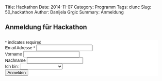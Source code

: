 Title: Hackathon
Date: 2014-11-07
Category: Programm
Tags: clunc
Slug: 50_hackathon
Author: Danijela Grgic
Summary: Anmeldung

## Anmeldung für Hackathon


<!-- Begin MailChimp Signup Form -->
<link href="//cdn-images.mailchimp.com/embedcode/classic-081711.css" rel="stylesheet" type="text/css">
<style type="text/css">
#mc_embed_signup{background:#fff; clear:left; font:14px Helvetica,Arial,sans-serif; }
/* Add your own MailChimp form style overrides in your site stylesheet or in this style block.
  We recommend moving this block and the preceding CSS link to the HEAD of your HTML file. */
</style>
<div id="mc_embed_signup">
<form action="//aexea.us8.list-manage.com/subscribe/post?u=df9bb74c49eb8a56bba561233&amp;id=9fa99d194d" method="post" id="mc-embedded-subscribe-form" name="mc-embedded-subscribe-form" class="validate" target="_blank" novalidate>
    <div id="mc_embed_signup_scroll">
<h2> </h2>
<div class="indicates-required"><span class="asterisk">*</span> indicates required</div>
<div class="mc-field-group">
<label for="mce-EMAIL">Email Adresse  <span class="asterisk">*</span>
</label>
<input type="email" value="" name="EMAIL" class="required email" id="mce-EMAIL">
</div>
<div class="mc-field-group">
<label for="mce-FNAME">Vorname </label>
<input type="text" value="" name="FNAME" class="" id="mce-FNAME">
</div>
<div class="mc-field-group">
<label for="mce-LNAME">Nachname </label>
<input type="text" value="" name="LNAME" class="" id="mce-LNAME">
</div>
<div class="mc-field-group">
<label for="mce-MMERGE3">Ich bin: </label>
<select name="MMERGE3" class="" id="mce-MMERGE3">
<option value=""></option>
<option value="Software-Entwickler">Software-Entwickler</option>
<option value="Computer-Linguist">Computer-Linguist</option>
<option value="Redakteur">Redakteur</option>

</select>
</div>
<div id="mce-responses" class="clear">
<div class="response" id="mce-error-response" style="display:none"></div>
<div class="response" id="mce-success-response" style="display:none"></div>
</div>    <!-- real people should not fill this in and expect good things - do not remove this or risk form bot signups-->
    <div style="position: absolute; left: -5000px;"><input type="text" name="b_df9bb74c49eb8a56bba561233_9fa99d194d" tabindex="-1" value=""></div>
    <div class="clear"><input type="submit" value="Anmelden" name="subscribe" id="mc-embedded-subscribe" class="button"></div>
    </div>
</form>
</div>
<script type='text/javascript' src='//s3.amazonaws.com/downloads.mailchimp.com/js/mc-validate.js'></script><script type='text/javascript'>(function($) {window.fnames = new Array(); window.ftypes = new Array();fnames[0]='EMAIL';ftypes[0]='email';fnames[1]='FNAME';ftypes[1]='text';fnames[2]='LNAME';ftypes[2]='text';fnames[3]='MMERGE3';ftypes[3]='dropdown'; /*
 * Translated default messages for the $ validation plugin.
 * Locale: DE
 */
$.extend($.validator.messages, {
required: "Dieses Feld ist ein Pflichtfeld.",
maxlength: $.validator.format("Geben Sie bitte maximal {0} Zeichen ein."),
minlength: $.validator.format("Geben Sie bitte mindestens {0} Zeichen ein."),
rangelength: $.validator.format("Geben Sie bitte mindestens {0} und maximal {1} Zeichen ein."),
email: "Geben Sie bitte eine gültige E-Mail Adresse ein.",
url: "Geben Sie bitte eine gültige URL ein.",
date: "Bitte geben Sie ein gültiges Datum ein.",
number: "Geben Sie bitte eine Nummer ein.",
digits: "Geben Sie bitte nur Ziffern ein.",
equalTo: "Bitte denselben Wert wiederholen.",
range: $.validator.format("Geben Sie bitten einen Wert zwischen {0} und {1}."),
max: $.validator.format("Geben Sie bitte einen Wert kleiner oder gleich {0} ein."),
min: $.validator.format("Geben Sie bitte einen Wert größer oder gleich {0} ein."),
creditcard: "Geben Sie bitte ein gültige Kreditkarten-Nummer ein."
});}(jQuery));var $mcj = jQuery.noConflict(true);</script>
<!--End mc_embed_signup—>
